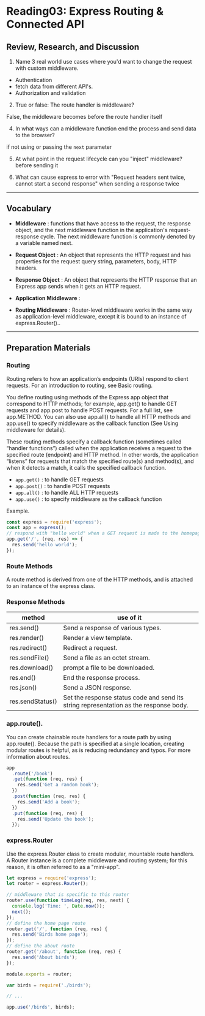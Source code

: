 # Reading03: Express Routing & Connected API

## Review, Research, and Discussion

1. Name 3 real world use cases where you'd want to change the request with custom middleware.

- Authentication
- fetch data from different API's.
- Authorization and validation

2. True or false: The route handler is middleware?

False, the middleware becomes before the route handler itself

4. In what ways can a middleware function end the process and send data to the browser?

if not using or passing the `next` parameter

5. At what point in the request lifecycle can you "inject" middleware?
   before sending it

6. What can cause express to error with "Request headers sent twice, cannot start a second response"
   when sending a response twice

---

## Vocabulary

- **Middleware** : functions that have access to the request, the response object, and the next middleware function in the application's request-response cycle. The next middleware function is commonly denoted by a variable named next.

- **Request Object** : An object that represents the HTTP request and has properties for the request query string, parameters, body, HTTP headers.

- **Response Object** : An object that represents the HTTP response that an Express app sends when it gets an HTTP request.

- **Application Middleware** :

- **Routing Middleware** : Router-level middleware works in the same way as application-level middleware, except it is bound to an instance of express.Router()..

---

## Preparation Materials

### Routing

Routing refers to how an application’s endpoints (URIs) respond to client requests. For an introduction to routing, see Basic routing.

You define routing using methods of the Express app object that correspond to HTTP methods; for example, app.get() to handle GET requests and app.post to handle POST requests. For a full list, see app.METHOD. You can also use app.all() to handle all HTTP methods and app.use() to specify middleware as the callback function (See Using middleware for details).

These routing methods specify a callback function (sometimes called “handler functions”) called when the application receives a request to the specified route (endpoint) and HTTP method. In other words, the application “listens” for requests that match the specified route(s) and method(s), and when it detects a match, it calls the specified callback function.

- `app.get()` : to handle GET requests
- `app.post()` : to handle POST requests
- `app.all()` : to handle ALL HTTP requests
- `app.use()` : to specify middleware as the callback function

Example.

```javascript
const express = require('express');
const app = express();
// respond with "hello world" when a GET request is made to the homepage
app.get('/', (req, res) => {
  res.send('hello world');
});
```

### Route Methods

A route method is derived from one of the HTTP methods, and is attached to an instance of the express class.

### Response Methods

| method           | use of it                                                                             |
| ---------------- | ------------------------------------------------------------------------------------- |
| res.send()       | Send a response of various types.                                                     |
| res.render()     | Render a view template.                                                               |
| res.redirect()   | Redirect a request.                                                                   |
| res.sendFile()   | Send a file as an octet stream.                                                       |
| res.download()   | prompt a file to be downloaded.                                                       |
| res.end()        | End the response process.                                                             |
| res.json()       | Send a JSON response.                                                                 |
| res.sendStatus() | Set the response status code and send its string representation as the response body. |

### app.route().

You can create chainable route handlers for a route path by using app.route(). Because the path is specified at a single location, creating modular routes is helpful, as is reducing redundancy and typos. For more information about routes.

```javascript
app
  .route('/book')
  .get(function (req, res) {
    res.send('Get a random book');
  })
  .post(function (req, res) {
    res.send('Add a book');
  })
  .put(function (req, res) {
    res.send('Update the book');
  });
```

### express.Router

Use the express.Router class to create modular, mountable route handlers. A Router instance is a complete middleware and routing system; for this reason, it is often referred to as a "mini-app".

```javascript
let express = require('express');
let router = express.Router();

// middleware that is specific to this router
router.use(function timeLog(req, res, next) {
  console.log('Time: ', Date.now());
  next();
});
// define the home page route
router.get('/', function (req, res) {
  res.send('Birds home page');
});
// define the about route
router.get('/about', function (req, res) {
  res.send('About birds');
});

module.exports = router;
```

```javascript
var birds = require('./birds');

// ...

app.use('/birds', birds);
```
